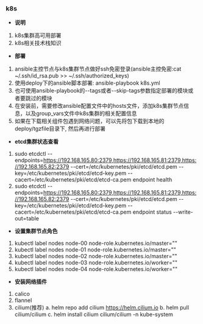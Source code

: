 ### k8s

- **说明**
1. k8s集群高可用部署
2. k8s相关技术栈知识

- **部署**
1. ansible主控节点与k8s集群节点做好ssh免密登录(ansible主控免密:cat ~/.ssh/id_rsa.pub >> ~/.ssh/authorized_keys)
2. 使用deploy下的ansible脚本部署: ansible-playbook k8s.yml
3. 也可使用ansible-playbook的--tags或者--skip-tags参数指定部署的模块或者要跳过的模块
4. 在安装前，需要修改ansible配置文件中的hosts文件，添加k8s集群节点信息，以及group_vars文件中k8s集群的相关配置信息
5. 如果在下载相关组件包遇到网络问题，可以先将包下载到本地的deploy/tgzfile目录下, 然后再进行部署

- **etcd集群状态查看**
1. sudo etcdctl --endpoints=https://192.168.165.80:2379,https://192.168.165.81:2379,https://192.168.165.82:2379 --cert=/etc/kubernetes/pki/etcd/etcd.pem --key=/etc/kubernetes/pki/etcd/etcd-key.pem --cacert=/etc/kubernetes/pki/etcd/etcd-ca.pem endpoint health
2. sudo etcdctl --endpoints=https://192.168.165.80:2379,https://192.168.165.81:2379,https://192.168.165.82:2379 --cert=/etc/kubernetes/pki/etcd/etcd.pem --key=/etc/kubernetes/pki/etcd/etcd-key.pem --cacert=/etc/kubernetes/pki/etcd/etcd-ca.pem endpoint status --write-out=table


- **设置集群节点角色**
1. kubectl label nodes node-00 node-role.kubernetes.io/master=""
2. kubectl label nodes node-01 node-role.kubernetes.io/master=""
3. kubectl label nodes node-02 node-role.kubernetes.io/master=""
4. kubectl label nodes node-03 node-role.kubernetes.io/worker=""
5. kubectl label nodes node-04 node-role.kubernetes.io/worker=""

- **安装网络插件**
1. calico
2. flannel
3. cilium(推荐)
   a. helm repo add cilium https://helm.cilium.io
   b. helm pull cilium/cilium 
   c. helm install cilium cilium/cilium -n kube-system
